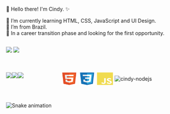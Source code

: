  📍 Hello there! I'm Cindy. ✨
 
<div>
👾 I’m currently learning HTML, CSS, JavaScript and UI Design.<br>
🔰 I’m from Brazil.<br>
📌 In a career transition phase and looking for the first opportunity.<br>
</div>	

 ##
<div align="left"
<a href="https://github.com/eucindyn">
<img height="180em" src="https://github-readme-stats.vercel.app/api?username=eucindyn&show_icons=true&theme=dracula&include_all_commits=true&count_private=true"/>
<img height="180em" src="https://github-readme-stats.vercel.app/api/top-langs/?username=eucindyn&layout=compact&langs_count=7&theme=dracula"/>
</div>

<br>	
<br>
<br>	
	
<div align="center">
<img align="center" alt="cindy-html" height="35" width="45" src="https://raw.githubusercontent.com/devicons/devicon/master/icons/html5/html5-original.svg">
<img align="center" alt="cindy-css" height="35" width="45" src="https://raw.githubusercontent.com/devicons/devicon/master/icons/css3/css3-original.svg">	
<img align="center" alt="cindy-js" height="35" width="45" src="https://raw.githubusercontent.com/devicons/devicon/master/icons/javascript/javascript-plain.svg">
<img align="center" alt="cindy-nodejs" height="35" width="45" src="https://cdn.jsdelivr.net/gh/devicons/devicon/icons/nodejs/nodejs-plain.svg">
<a href="https://instagram.com/eucindyn" target="_blank"><img align="left" src="https://img.shields.io/badge/-Instagram-%23E4405F?style=for-the-badge&logo=instagram&logoColor=white" target="_blank"></a>
<a href="https://www.linkedin.com/in/cindynascimento" target="_blank"><img align="left" src="https://img.shields.io/badge/-LinkedIn-%230077B5?style=for-the-badge&logo=linkedin&logoColor=white" target="_blank"></a>
<a href="https://twitter.com/eucindyn" target="_blank"><img align="left" src="https://img.shields.io/badge/-Twitter-1DA1F2?style=for-the-badge&logo=gmail&logoColor=white" target="_blank"></a>
</div><br>	

	
##	
	


 

  
   ![Snake animation](https://github.com/eucindyn/eucindyn/blob/output/github-contribution-grid-snake.svg)
	
 </div>
        
        

        
